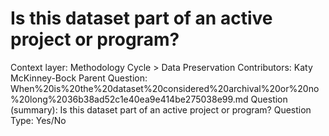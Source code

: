 # Is this dataset part of an active project or program?

Context layer: Methodology Cycle > Data Preservation
Contributors: Katy McKinney-Bock
Parent Question: When%20is%20the%20dataset%20considered%20archival%20or%20no%20long%2036b38ad52c1e40ea9e414be275038e99.md
Question (summary): Is this dataset part of an active project or program?
Question Type: Yes/No